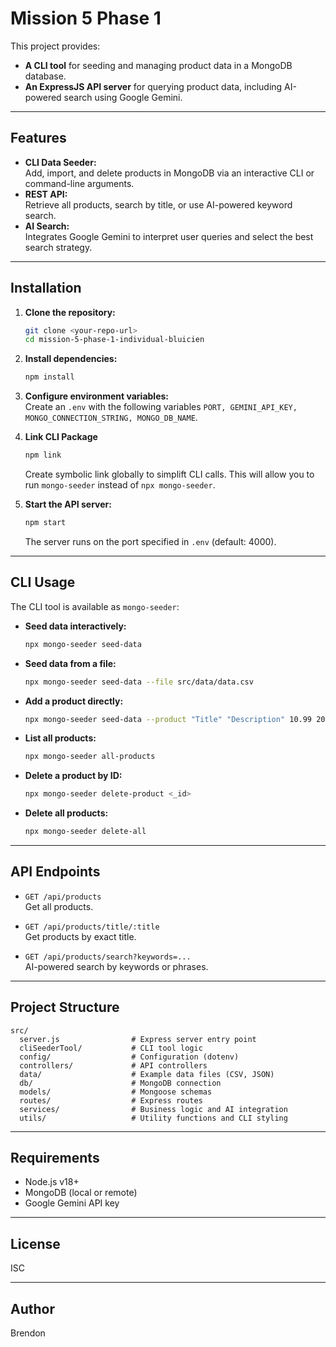 # Mission 5 Phase 1

This project provides:
- **A CLI tool** for seeding and managing product data in a MongoDB database.
- **An ExpressJS API server** for querying product data, including AI-powered search using Google Gemini.

---

## Features

- **CLI Data Seeder:**  
  Add, import, and delete products in MongoDB via an interactive CLI or command-line arguments.
- **REST API:**  
  Retrieve all products, search by title, or use AI-powered keyword search.
- **AI Search:**  
  Integrates Google Gemini to interpret user queries and select the best search strategy.

---

## Installation

1. **Clone the repository:**
   ```bash
   git clone <your-repo-url>
   cd mission-5-phase-1-individual-bluicien
   ```

2. **Install dependencies:**
   ```bash
   npm install
   ```

3. **Configure environment variables:**  
   Create an `.env` with the following variables `PORT, GEMINI_API_KEY, MONGO_CONNECTION_STRING, MONGO_DB_NAME`.

4. **Link CLI Package**
   ```bash
   npm link
   ```
   Create symbolic link globally to simplift CLI calls. This will allow you to run `mongo-seeder` instead of `npx mongo-seeder`.

5. **Start the API server:**
   ```bash
   npm start
   ```
   The server runs on the port specified in `.env` (default: 4000).

---

## CLI Usage

The CLI tool is available as `mongo-seeder`:

- **Seed data interactively:**
  ```bash
  npx mongo-seeder seed-data
  ```
- **Seed data from a file:**
  ```bash
  npx mongo-seeder seed-data --file src/data/data.csv
  ```
- **Add a product directly:**
  ```bash
  npx mongo-seeder seed-data --product "Title" "Description" 10.99 20.00
  ```
- **List all products:**
  ```bash
  npx mongo-seeder all-products
  ```
- **Delete a product by ID:**
  ```bash
  npx mongo-seeder delete-product <_id>
  ```
- **Delete all products:**
  ```bash
  npx mongo-seeder delete-all
  ```

---

## API Endpoints

- `GET /api/products`  
  Get all products.

- `GET /api/products/title/:title`  
  Get products by exact title.

- `GET /api/products/search?keywords=...`  
  AI-powered search by keywords or phrases.

---

## Project Structure

```
src/
  server.js                # Express server entry point
  cliSeederTool/           # CLI tool logic
  config/                  # Configuration (dotenv)
  controllers/             # API controllers
  data/                    # Example data files (CSV, JSON)
  db/                      # MongoDB connection
  models/                  # Mongoose schemas
  routes/                  # Express routes
  services/                # Business logic and AI integration
  utils/                   # Utility functions and CLI styling
```

---

## Requirements

- Node.js v18+
- MongoDB (local or remote)
- Google Gemini API key

---

## License

ISC

---

## Author

Brendon
